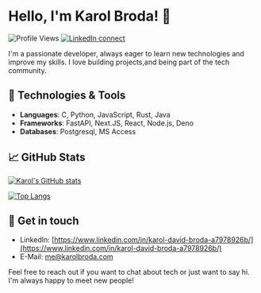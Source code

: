 # Hello, I'm Karol Broda! 👋

![Profile Views](https://komarev.com/ghpvc/?username=karol-broda&color=blueviolet)
[![LinkedIn connect](https://img.shields.io/badge/Connect-karolbroda-blue?logo=linkedin)](https://www.linkedin.com/in/karol-david-broda-a7978926b/)

I'm a passionate developer, always eager to learn new technologies and improve my skills. I love building projects,and being part of the tech community.

## 🔧 Technologies & Tools

- **Languages**: C, Python, JavaScript, Rust, Java
- **Frameworks**: FastAPI, Next.JS, React, Node.js, Deno
- **Databases**: Postgresql, MS Access

## 📈 GitHub Stats

[![Karol's GitHub stats](https://github-readme-stats.vercel.app/api?username=karol-broda&theme=tokyonight&show_icons=true)](https://github.com/karol-broda)

[![Top Langs](https://github-readme-stats.vercel.app/api/top-langs/?username=karol-broda&theme=tokyonight&layout=compact)](https://github.com/karol-broda)

## 📮 Get in touch

- LinkedIn: [https://www.linkedin.com/in/karol-david-broda-a7978926b/](https://www.linkedin.com/in/karol-david-broda-a7978926b/)
- E-Mail: [me@karolbroda.com](mailto:me@karolbroda.com)

Feel free to reach out if you want to chat about tech or just want to say hi. I'm always happy to meet new people!
